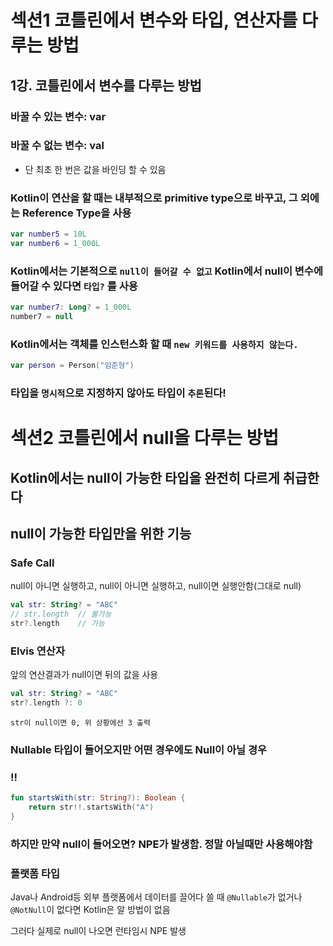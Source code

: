 # 섹션1 코틀린에서 변수와 타입, 연산자를 다루는 방법

## 1강. 코틀린에서 변수를 다루는 방법

### 바꿀 수 있는 변수: var
### 바꿀 수 없는 변수: val
- 단 최초 한 번은 값을 바인딩 할 수 있음

### Kotlin이 연산을 할 때는 내부적으로 primitive type으로 바꾸고, 그 외에는 Reference Type을 사용
```kotlin
var number5 = 10L
var number6 = 1_000L
```

### Kotlin에서는 기본적으로 `null이 들어갈 수 없고` Kotlin에서 null이 변수에 들어갈 수 있다면 `타입?` 를 사용
```kotlin
var number7: Long? = 1_000L
number7 = null
```

### Kotlin에서는 객체를 인스턴스화 할 때 `new 키워드를 사용하지 않는다.`
```kotlin
var person = Person("임준형")
```

### 타입을 `명시적`으로 지정하지 않아도 타입이 `추론`된다!

# 섹션2 코틀린에서 null을 다루는 방법

## Kotlin에서는 null이 가능한 타입을 완전히 다르게 취급한다

## null이 가능한 타입만을 위한 기능

### Safe Call

null이 아니면 실행하고, null이 아니면 실행하고, null이면 실행안함(그대로 null)

```kotlin
val str: String? = "ABC"
// str.length  // 불가능
str?.length    // 가능 
```

### Elvis 연산자

앞의 연산결과가 null이면 뒤의 값을 사용

```kotlin
val str: String? = "ABC"
str?.length ?: 0
```

~~~
str이 null이면 0, 위 상황에선 3 출력
~~~

### Nullable 타입이 들어오지만 어떤 경우에도 Null이 아닐 경우
### !!

```kotlin
fun startsWith(str: String?): Boolean {
    return str!!.startsWith("A")
}
```

### 하지만 만약 null이 들어오면? NPE가 발생함. 정말 아닐때만 사용해야함

### 플랫폼 타입

Java나 Android등 외부 플랫폼에서 데이터를 끌어다 쓸 때 `@Nullable`가 없거나 `@NotNull`이 없다면 Kotlin은 알 방법이 없음

그러다 실제로 null이 나오면 런타임시 NPE 발생